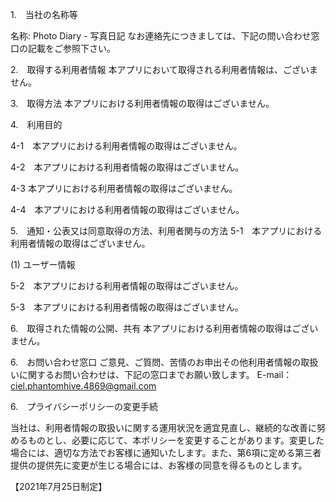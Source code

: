 1.　当社の名称等

名称: Photo Diary - 写真日記
なお連絡先につきましては、下記の問い合わせ窓口の記載をご参照下さい。

2.　取得する利用者情報
本アプリにおいて取得される利用者情報は、ございません。

3.　取得方法
本アプリにおける利用者情報の取得はございません。

4.　利用目的

4-1　本アプリにおける利用者情報の取得はございません。

4-2　本アプリにおける利用者情報の取得はございません。

4-3 本アプリにおける利用者情報の取得はございません。

4-4　本アプリにおける利用者情報の取得はございません。

5.　通知・公表又は同意取得の方法、利用者関与の方法
5-1　本アプリにおける利用者情報の取得はございません。

(1) ユーザー情報

5-2　本アプリにおける利用者情報の取得はございません。

5-3　本アプリにおける利用者情報の取得はございません。

6.　取得された情報の公開、共有
本アプリにおける利用者情報の取得はございません。

6.　お問い合わせ窓口
ご意見、ご質問、苦情のお申出その他利用者情報の取扱いに関するお問い合わせは、下記の窓口までお願い致します。
E-mail：ciel.phantomhive.4869@gmail.com

6.　プライバシーポリシーの変更手続

当社は、利用者情報の取扱いに関する運用状況を適宜見直し、継続的な改善に努めるものとし、必要に応じて、本ポリシーを変更することがあります。変更した場合には、適切な方法でお客様に通知いたします。また、第6項に定める第三者提供の提供先に変更が生じる場合には、お客様の同意を得るものとします。

【2021年7月25日制定】
